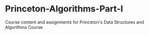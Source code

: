 # Princeton-Algorithms-Part-I
Course content and assignments for Princeton's Data Structures and Algorithms Course
